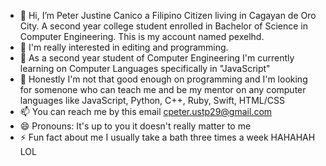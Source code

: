 - 👋 Hi, I’m Peter Justine Canico a Filipino Citizen living in Cagayan de Oro City. A second year college student enrolled in Bachelor of Science in Computer Engineering. This is my account named pexelhd.
- 👀 I'm really interested in editing and programming.
- 🌱 As a second year student of Computer Engineering I'm currently learning on Computer Languages specifically in "JavaScript"
- 💞️ Honestly I'm not that good enough on programming and I'm looking for somenone who can teach me and be my mentor on any computer languages like JavaScript, Python, C++, Ruby, Swift, HTML/CSS 
- 📫 You can reach me by this email cpeter.ustp29@gmail.com
- 😄 Pronouns: It's up to you it doesn't really matter to me
- ⚡ Fun fact about me I usually take a bath three times a week HAHAHAH LOL
 
<!---
pexelhd/pexelhd is a ✨ special ✨ repository because its `README.md` (this file) appears on your GitHub profile.
You can click the Preview link to take a look at your changes.
--->
